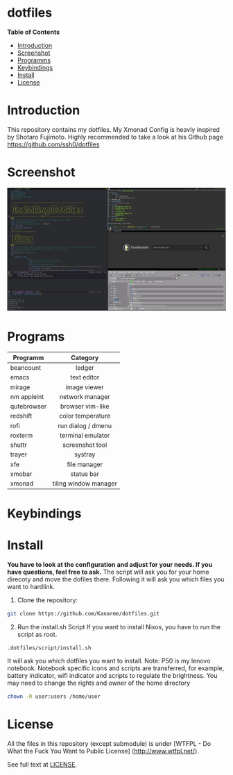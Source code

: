 # dotfiles
**Table of Contents**

- [Introduction](#introduction)
- [Screenshot](#screenshot)
- [Programms](#programms)
- [Keybindings](#keybindings)
- [Install](#install)
- [License](#license)

# Introduction

This repository contains my dotfiles.
My Xmonad Config is heavly inspired by Shotaro Fujimoto.
Highly recommended to take a look at his Github page <https://github.com/ssh0/dotfiles>
# Screenshot
![screenshot0.jpg](./screenshots/screenshot0.jpg)
# Programs
| Programm      | Category              |
| ------------- | :-------------:       |
| beancount     | ledger                |
| emacs         | text editor           |
| mirage        | image viewer          |
| nm appleint     | network manager       |
| qutebrowser   | browser vim-like      |
| redshift      | color temperature     |
| rofi          | run dialog / dmenu    |
| roxterm       | terminal emulator     |
| shuttr        | screenshot tool       |
| trayer        | systray               |
| xfe           | file manager          |
| xmobar        | status bar            |
| xmonad        | tiling window manager |
# Keybindings
# Install
**You have to look at the configuration and adjust for your needs. If you have questions, feel free to ask.**
The script will ask you for your home direcoty and move the dofiles there. Following it will ask you which files you want to hardlink.
1. Clone the repository:
```sh
git clone https://github.com/Kanarme/dotfiles.git
```

2. Run the install.sh Script
If you want to install Nixos, you have to run the script as root.
```sh
.dotfiles/script/install.sh
```
It will ask you which dotfiles you want to install.
Note: P50 is my lenovo notebook.
Notebook specific icons and scripts are transferred, for example, battery indicator, wifi indicator and scripts to regulate the brightness.
You may need to change the rights and owner of the home directory
```sh
chown -R user:users /home/user
```

# License
All the files in this repository (except submodule) is under 
[WTFPL - Do What the Fuck You Want to Public License]
(http://www.wtfpl.net/).

See full text at [LICENSE](./LICENSE).
